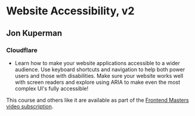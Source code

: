 # Website Accessibility, v2

## Jon Kuperman
### Cloudflare

* Learn how to make your website applications accessible to a wider audience. Use keyboard shortcuts and navigation to help both power users and those with disabilities. Make sure your website works well with screen readers and explore using ARIA to make even the most complex UI's fully accessible!

This course and others like it are available as part of the [Frontend Masters video subscription](https://frontendmasters.com/courses/accessibility-v2/).

